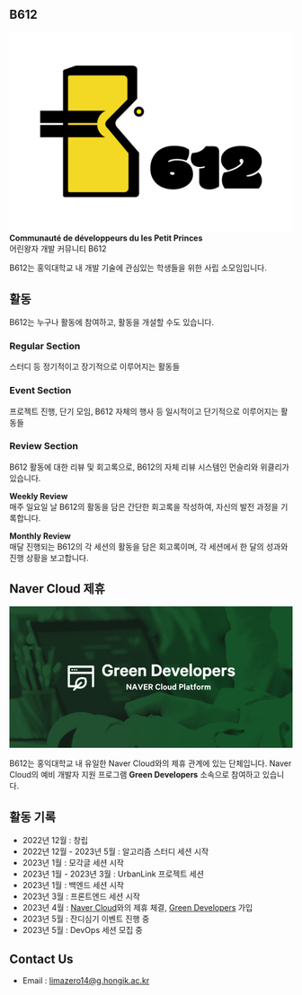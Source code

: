 ## B612
<img src="https://raw.githubusercontent.com/HongikB612/.github/main/asset/logo_origin.png" alt="b612 logo"> <br>
**Communauté de développeurs du les Petit Princes** <br>
어린왕자 개발 커뮤니티 B612

B612는 홍익대학교 내 개발 기술에 관심있는 학생들을 위한 사립 소모임입니다.

## 활동
B612는 누구나 활동에 참여하고, 활동을 개설할 수도 있습니다.

### Regular Section
스터디 등 정기적이고 장기적으로 이루어지는 활동들

### Event Section
프로젝트 진행, 단기 모임, B612 자체의 행사 등 일시적이고 단기적으로 이루어지는 활동들

### Review Section
B612 활동에 대한 리뷰 및 회고록으로, B612의 자체 리뷰 시스템인 먼슬리와 위클리가 있습니다.

**Weekly Review** <br>
매주 일요일 날 B612의 활동을 담은 간단한 회고록을 작성하여, 자신의 발전 과정을 기록합니다.

**Monthly Review** <br>
매달 진행되는 B612의 각 세션의 활동을 담은 회고록이며, 각 세션에서 한 달의 성과와 진행 상황을 보고합니다.

## Naver Cloud 제휴

<p align="center">
<img src="https://raw.githubusercontent.com/HongikB612/.github/main/asset/greendev-img.png" alt="greendevelopers image" >
</p>

B612는 홍익대학교 내 유일한 Naver Cloud와의 제휴 관계에 있는 단체입니다. Naver Cloud의 예비 개발자 지원 프로그램 **Green Developers** 소속으로 참여하고 있습니다.

## 활동 기록
- 2022년 12월 : 창립
- 2022년 12월 - 2023년 5월 : 알고리즘 스터디 세션 시작
- 2023년 1월 : 모각글 세션 시작
- 2023년 1월 - 2023년 3월 : UrbanLink 프로젝트 세션
- 2023년 1월 : 백엔드 세션 시작
- 2023년 3월 : 프론트엔드 세션 시작
- 2023년 4월 : [Naver Cloud](https://www.ncloud.com/)와의 제휴 체결, [Green Developers](https://www.ncloud.com/support/greenDevelopers) 가입
- 2023년 5월 : 잔디심기 이벤트 진행 중
- 2023년 5월 : DevOps 세션 모집 중

## Contact Us
- Email : limazero14@g.hongik.ac.kr